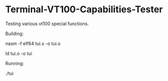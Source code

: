 # Terminal-VT100-Capabilities-Tester
Testing various vt100 special functions.

Building:

nasm -f elf64 tui.s -o tui.o

ld tui.o -o tui

Running:

./tui
